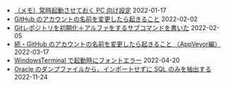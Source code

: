 - [（メモ）常時起動させておく PC 向け設定](entry-2022-01-17-002305.md) 2022-01-17
- [GitHub のアカウントの名前を変更したら起きること](entry-2022-02-02-183120.md) 2022-02-02
- [Gitレポジトリを初期化＋アルファをするサブコマンドを書いた](entry-2022-02-05-092846.md) 2022-02-05
- [続・GitHub のアカウントの名前を変更したら起きること 〈AppVeyor編〉](entry-2022-03-17-192943.md) 2022-03-17
- [WindowsTerminal で起動時にフォントエラー](entry-2022-04-20-121523.md) 2022-04-20
- [Oracle のダンプファイルから、インポートせずに SQL のみを抽出する](entry-2022-11-24-172008.md) 2022-11-24
